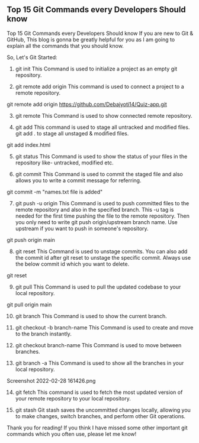 ## Top 15 Git Commands every Developers Should know

Top 15 Git Commands every Developers Should know
If you are new to Git & GitHub, This blog is gonna be greatly helpful for you as I am going to explain all the commands that you should know.

So, Let's Git Started:

1. git init
This Command is used to initialize a project as an empty git repository.

2. git remote add origin
This command is used to connect a project to a remote repository.

git remote add origin https://github.com/Debajyoti14/Quiz-app.git

3. git remote
This Command is used to show connected remote repository.

4. git add
This command is used to stage all untracked and modified files. git add . to stage all unstaged & modified files.

git add index.html

5. git status
This Command is used to show the status of your files in the repository like- untracked, modified etc.

6. git commit
This Command is used to commit the staged file and also allows you to write a commit message for referring.

git commit -m "names.txt file is added"

7. git push -u origin
This Command is used to push committed files to the remote repository and also in the specified branch. This -u tag is needed for the first time pushing the file to the remote repository. Then you only need to write git push origin/upstream branch name. Use upstream if you want to push in someone's repository.

git push origin main

8. git reset
This Command is used to unstage commits. You can also add the commit id after git reset to unstage the specific commit. Always use the below commit id which you want to delete.

git reset <commit-id>

9. git pull
This Command is used to pull the updated codebase to your local repository.

git pull origin main

10. git branch
This Command is used to show the current branch.

11. git checkout -b branch-name
This Command is used to create and move to the branch instantly.

12. git checkout branch-name
This Command is used to move between branches.

13. git branch -a
This Command is used to show all the branches in your local repository.

Screenshot 2022-02-28 161426.png

14. git fetch
This command is used to fetch the most updated version of your remote repository to your local repository.

15. git stash
Git stash saves the uncommitted changes locally, allowing you to make changes, switch branches, and perform other Git operations.

Thank you for reading! If you think I have missed some other important git commands which you often use, please let me know!